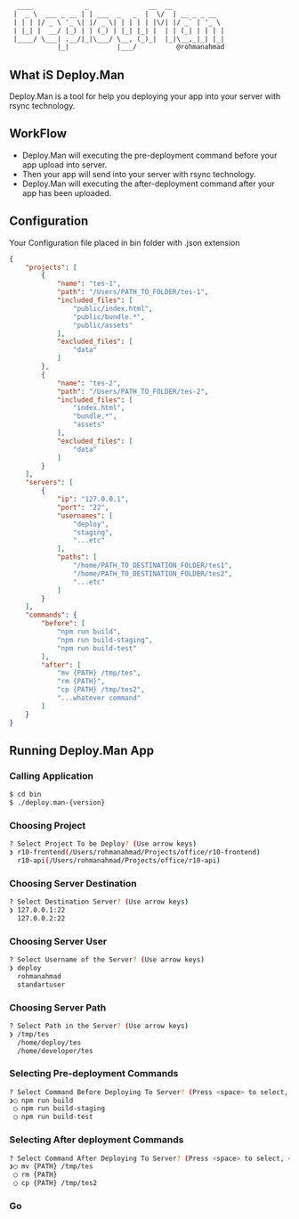 ```txt
  ____             _               __  __             
 |  _ \  ___ _ __ | | ___  _   _  |  \/  | __ _ _ __  
 | | | |/ _ \ '_ \| |/ _ \| | | | | |\/| |/ _` | '_ \ 
 | |_| |  __/ |_) | | (_) | |_| |_| |  | | (_| | | | |
 |____/ \___| .__/|_|\___/ \__, (_)_|  |_|\__,_|_| |_|
            |_|            |___/          @rohmanahmad
```
## What iS Deploy.Man
Deploy.Man is a tool for help you deploying your app into your server with rsync technology.


## WorkFlow
- Deploy.Man will executing the pre-deployment command before your app upload into server.
- Then your app will send into your server with rsync technology.
- Deploy.Man will executing the after-deployment command after your app has been uploaded.


## Configuration
Your Configuration file placed in bin folder with .json extension
```json
{
    "projects": [
        {
            "name": "tes-1",
            "path": "/Users/PATH_TO_FOLDER/tes-1",
            "included_files": [
                "public/index.html",
                "public/bundle.*",
                "public/assets"
            ],
            "excluded_files": [
                "data"
            ]
        },
        {
            "name": "tes-2",
            "path": "/Users/PATH_TO_FOLDER/tes-2",
            "included_files": [
                "index.html",
                "bundle.*",
                "assets"
            ],
            "excluded_files": [
                "data"
            ]
        }
    ],
    "servers": [
        {
            "ip": "127.0.0.1",
            "port": "22",
            "usernames": [
                "deploy",
                "staging",
                "...etc"
            ],
            "paths": [
                "/home/PATH_TO_DESTINATION_FOLDER/tes1",
                "/home/PATH_TO_DESTINATION_FOLDER/tes2",
                "...etc"
            ]
        }
    ],
    "commands": {
        "before": [
            "npm run build",
            "npm run build-staging",
            "npm run build-test"
        ],
        "after": [
            "mv {PATH} /tmp/tes",
            "rm {PATH}",
            "cp {PATH} /tmp/tes2",
            "...whatever command"
        ]
    }
}
```

## Running Deploy.Man App
### Calling Application
```sh
$ cd bin
$ ./deploy.man-{version}
```
### Choosing Project
```sh
? Select Project To be Deploy? (Use arrow keys)
❯ r10-frontend(/Users/rohmanahmad/Projects/office/r10-frontend) 
  r10-api(/Users/rohmanahmad/Projects/office/r10-api)
```
### Choosing Server Destination
```sh
? Select Destination Server? (Use arrow keys)
❯ 127.0.0.1:22 
  127.0.0.2:22 
```
### Choosing Server User
```sh
? Select Username of the Server? (Use arrow keys)
❯ deploy 
  rohmanahmad 
  standartuser
```
### Choosing Server Path
```sh
? Select Path in the Server? (Use arrow keys)
❯ /tmp/tes 
  /home/deploy/tes 
  /home/developer/tes
```
### Selecting Pre-deployment Commands
```sh
? Select Command Before Deploying To Server? (Press <space> to select, <a> to toggle all, <i> to invert selection)
❯◯ npm run build
 ◯ npm run build-staging
 ◯ npm run build-test
```
### Selecting After deployment Commands
```sh
? Select Command After Deploying To Server? (Press <space> to select, <a> to toggle all, <i> to invert selection)
❯◯ mv {PATH} /tmp/tes
 ◯ rm {PATH}
 ◯ cp {PATH} /tmp/tes2
```

### Go